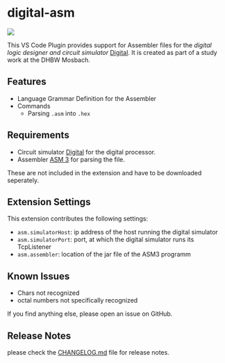 # digital-asm 

[![](https://vsmarketplacebadge.apphb.com/version/Herbert-Karl.digital-asm.svg)](https://marketplace.visualstudio.com/items?itemName=Herbert-Karl.digital-asm)

This VS Code Plugin provides support for Assembler files for the _digital logic designer and circuit simulator_ [Digital](https://github.com/hneemann/Digital).
It is created as part of a study work at the DHBW Mosbach.

## Features

* Language Grammar Definition for the Assembler
* Commands
  * Parsing `.asm` into `.hex`

## Requirements

* Circuit simulator [Digital](https://github.com/hneemann/Digital) for the digital processor.
* Assembler [ASM 3](https://github.com/hneemann/Assembler) for parsing the file.

These are not included in the extension and have to be downloaded seperately.

## Extension Settings

This extension contributes the following settings:

* `asm.simulatorHost`: ip address of the host running the digital simulator 
* `asm.simulatorPort`: port, at which the digital simulator runs its TcpListener
* `asm.assembler`: location of the jar file of the ASM3 programm

## Known Issues

* Chars not recognized
* octal numbers not specifically recognized

If you find anything else, please open an issue on GitHub.

## Release Notes

please check the [CHANGELOG.md](CHANGELOG.md) file for release notes.
